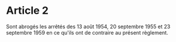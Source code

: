 # Article 2

Sont abrogés les arrêtés des 13 août 1954, 20 septembre 1955 et 23 septembre 1959 en ce qu'ils ont de contraire au présent règlement.
